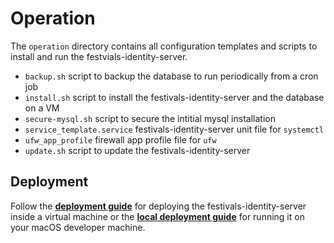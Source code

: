 # Operation

The `operation` directory contains all configuration templates and scripts to install and run the festvials-identity-server.

* `backup.sh` script to backup the database to run periodically from a cron job
* `install.sh` script to install the festivals-identity-server and the database on a VM
* `secure-mysql.sh` script to secure the intitial mysql installation
* `service_template.service` festivals-identity-server unit file for `systemctl`
* `ufw_app_profile` firewall app profile file for `ufw`
* `update.sh` script to update the festivals-identity-server

## Deployment

Follow the [**deployment guide**](DEPLOYMENT.md) for deploying the festivals-identity-server inside a virtual machine or the [**local deployment guide**](./local/README.md) for running it on your macOS developer machine.
